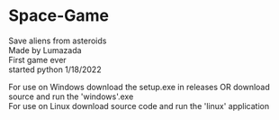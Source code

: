 # Space-Game
Save aliens from asteroids\
Made by Lumazada\
First game ever\
started python 1/18/2022

For use on Windows download the setup.exe in releases OR download source and run the 'windows'.exe\
For use on Linux download source code and run the 'linux' application
